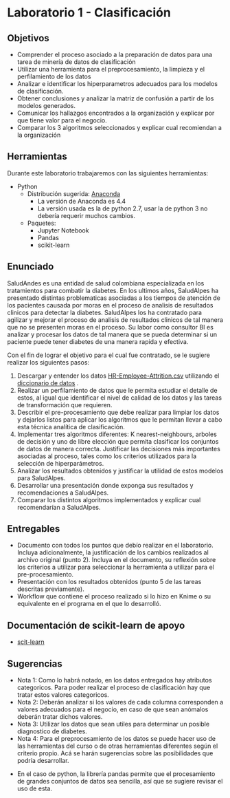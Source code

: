# Laboratorio 1 - Clasificación

## Objetivos

 - Comprender el proceso asociado a la preparación de datos para una tarea de minería de datos de clasificación 
 - Utilizar una herramienta para el preprocesamiento, la limpieza y el perfilamiento de los datos
 - Analizar e identificar los hiperparametros adecuados para los modelos de clasificación.
 - Obtener conclusiones y analizar la matriz de confusión a partir de los modelos generados.
 - Comunicar los hallazgos encontrados a la organización y explicar por que tiene valor para el negocio.
 - Comparar los 3 algoritmos seleccionados y explicar cual recomiendan a la organización

## Herramientas
Durante este laboratorio trabajaremos con las siguientes herramientas:


 - Python
	 - Distribución sugerida: [Anaconda](https://www.continuum.io/downloads) 
		 - La versión de Anaconda es 4.4
		 - La versión usada es la de python 2.7, usar la de python 3 no debería requerir muchos cambios. 
	 - Paquetes:
	   	 - Jupyter Notebook
	   	 - Pandas
		 - scikit-learn

	   	 

## Enunciado 
SaludAndes es una entidad de salud colombiana especializada en los tratamientos para combatir la diabetes. En los ultimos años, SaludAlpes ha presentado distintas problematicas asociadas a los tiempos de atención de los pacientes causada por moras en el proceso de analisis de resultados clinicos para detectar la diabetes. SaludAlpes los ha contratado para agilizar y mejorar el proceso de analisis de resultados clinicos de tal manera que no se presenten moras en el proceso. Su labor como consultor BI es analizar y procesar los datos de tal manera que se pueda determinar si un paciente puede tener diabetes de una manera rapida y efectiva.

Con el fin de lograr el objetivo para el cual fue contratado, se le sugiere realizar los siguientes pasos:

1.	Descargar y entender los datos [HR-Employee-Attrition.csv](HR-Employee-Attrition.csv) utilizando el [diccionario de datos](Diccionario_HR_Employee_Attrition.pdf) .
2.	Realizar un perfilamiento de datos que le permita estudiar el detalle de estos, al igual que identificar el nivel de calidad de los datos y las tareas de transformación que requieren.
2.	Describir el pre-procesamiento que debe realizar para limpiar los datos y dejarlos listos para aplicar los algoritmos que le permitan llevar a cabo esta técnica analítica de clasificación.
3.	Implementar tres algoritmos diferentes: K nearest-neighbours, arboles de decisión y uno de libre elección que permita clasificar los conjuntos de datos de manera correcta. Justificar las decisiones más importantes asociadas al proceso, tales como los criterios utilizados para la selección de hiperparámetros.
4.	Analizar los resultados obtenidos y justificar la utilidad de estos modelos para SaludAlpes.
5.	Desarrollar una presentación donde exponga sus resultados y recomendaciones a SaludAlpes.
6.  Comparar los distintos algoritmos implementados y explicar cual recomendarían a SaludAlpes.

## Entregables 

 - Documento con todos los puntos que debío realizar en el laboratorio. Incluya adicionalmente, la justificación de los cambios realizados al archivo original (punto 2). Incluya en el documento, su reflexión sobre los criterios a utilizar para seleccionar la herramienta a utilizar para el pre-procesamiento.
 - Presentación con los resultados obtenidos (punto 5 de las tareas descritas previamente).
 - Workflow que contiene el proceso realizado si lo hizo en Knime o su equivalente en el programa en el que lo desarrolló.

## Documentación de scikit-learn de apoyo
- [scit-learn](https://scikit-learn.org/stable/supervised_learning.html#supervised-learning)

## Sugerencias

 - Nota 1: Como lo habrá notado, en los datos entregados hay atributos categoricos. Para poder realizar el proceso de clasificación hay que tratar estos valores categoricos.
 - Nota 2: Deberán analizar si los valores de cada columna corresponden a valores adecuados para el negocio, en caso de que sean anómalos deberán tratar dichos valores.
 - Nota 3: Utilizar los datos que sean utiles para determinar un posible diagnostico de diabetes.
 - Nota 4: Para el preprocesamiento de los datos se puede hacer uso de las herramientas del curso o de otras herramientas diferentes según el criterio propio. Acá se harán sugerencias sobre las posibilidades que podría desarrollar.
 

 

* En el caso de python, la librería pandas permite que el procesamiento de grandes conjuntos de datos sea sencilla, así que se sugiere revisar el uso de esta.



